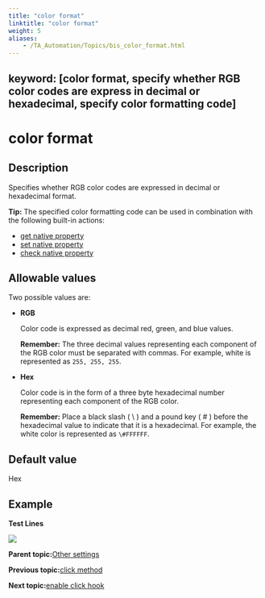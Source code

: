 ```yaml
--- 
title: "color format"
linktitle: "color format"
weight: 5
aliases: 
    - /TA_Automation/Topics/bis_color_format.html
---
```

keyword: [color format, specify whether RGB color codes are express in decimal or hexadecimal, specify color formatting code]
---

# color format

## Description

Specifies whether RGB color codes are expressed in decimal or hexadecimal format.

**Tip:** The specified color formatting code can be used in combination with the following built-in actions:

-   [get native property](get_native_property.html)
-   [set native property](set_native_property.html)
-   [check native property](check_native_property.html)

## Allowable values

Two possible values are:

-   **RGB**

    Color code is expressed as decimal red, green, and blue values.

    **Remember:** The three decimal values representing each component of the RGB color must be separated with commas. For example, white is represented as `255, 255, 255`.

-   **Hex**

    Color code is in the form of a three byte hexadecimal number representing each component of the RGB color.

    **Remember:** Place a black slash \( \\ \) and a pound key \( \# \) before the hexadecimal value to indicate that it is a hexadecimal. For example, the white color is represented as `\#FFFFFF`.


## Default value

Hex

## Example

**Test Lines**

![](/images//Images/bis_color_format_pgm.png)

**Parent topic:**[Other settings](/TA_Automation/Topics/bis_other.html)

**Previous topic:**[click method](/TA_Automation/Topics/bis_click_method.html)

**Next topic:**[enable click hook](/TA_Automation/Topics/bis_enable_click_hook.html)

